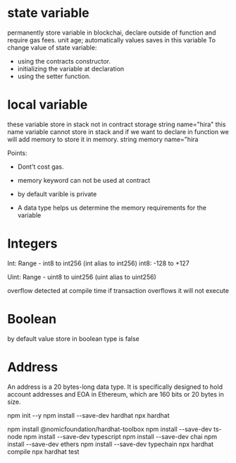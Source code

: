 # state variable

permanently store variable in blockchai, declare outside of function and require gas fees.
unit age;
automatically values saves in this variable
To change value of state variable:

- using the contracts constructor.
- initializing the variable at declaration
- using the setter function.

# local variable

these variable store in stack not in contract storage
string name="hira"
this name variable cannot store in stack and if we want to declare in function we will add memory to store it in memory.
string memory name="hira

Points:

- Dont't cost gas.
- memory keyword can not be used at contract
- by default varible is private

- A data type helps us determine the memory requirements for the variable

# Integers

Int:
Range - int8 to int256 (int alias to int256)
int8: -128 to +127

Uint:
Range - uint8 to uint256 (uint alias to uint256)

overflow detected at compile time
if transaction overflows it will not execute

# Boolean

by default value store in boolean type is false

# Address

An address is a 20 bytes-long data type. It is specifically designed to hold account
addresses and EOA in Ethereum, which are 160 bits or 20 bytes in size.

npm init --y
npm install --save-dev hardhat
npx hardhat

npm install @nomicfoundation/hardhat-toolbox
npm install --save-dev ts-node
npm install --save-dev typescript
npm install --save-dev chai
npm install --save-dev ethers
npm install --save-dev typechain
npx hardhat compile
npx hardhat test
